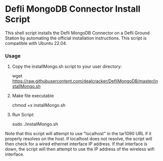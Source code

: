 # Defli MongoDB Connector Install Script
This shell script installs the Defli MongoDB Connector on a Defli Ground Station by automating the official installation instructions. This script is compatible with Ubuntu 22.04.

### Usage

1. Copy the installMongo.sh script to your user directory:

	wget https://raw.githubusercontent.com/dealcracker/DefliMongoDB/master/installMongo.sh

2. Make file executable	

	chmod +x installMongo.sh	

3. Run Script: 

	sudo ./installMongo.sh


Note that this script will attempt to use "localhost" in the tar1090 URL if it properly resolves on the host. If localhost does not resolve, the script will then check for a wired ethernet interface IP address. If that interface is down, the script will then attempt to use the IP address of the wireless wifi interface. 
